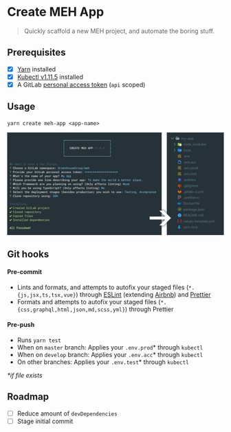 # Create MEH App

> Quickly scaffold a new MEH project, and automate the boring stuff.

## Prerequisites

- [x] [Yarn](https://yarnpkg.com/) installed
- [x] [Kubectl v1.11.5](https://storage.googleapis.com/kubernetes-release/release/v1.11.5/bin/darwin/amd64/kubectl) installed
- [x] A GitLab [personal access token](https://gitlab.com/profile/personal_access_tokens) (`api` scoped)

## Usage

```shell
yarn create meh-app <app-name>
```

![Screenshot](docs/screenshot.png)

## Git hooks

#### Pre-commit

- Lints and formats, and attempts to autofix your staged files (`*.{js,jsx,ts,tsx,vue}`) through [ESLint](https://eslint.org/) (extending [Airbnb](https://github.com/airbnb/javascript#readme)) and [Prettier](https://prettier.io/)
- Formats and attempts to autofix your staged files (`*.{css,graphql,html,json,md,scss,yml}`) through Prettier

#### Pre-push

- Runs `yarn test`
- When on `master` branch: Applies your `.env.prod`\* through `kubectl`
- When on `develop` branch: Applies your `.env.acc`\* through `kubectl`
- On other branches: Applies your `.env.test`\* through `kubectl`

_\*if file exists_

## Roadmap

- [ ] Reduce amount of `devDependencies`
- [ ] Stage initial commit
